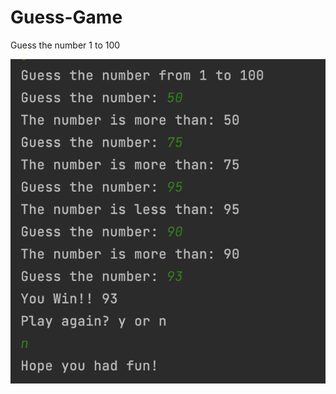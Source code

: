# Guess-Game
Guess the number 1 to 100

<img src="https://github.com/Imkevin7/Guess-Game/blob/master/game.png"/>
